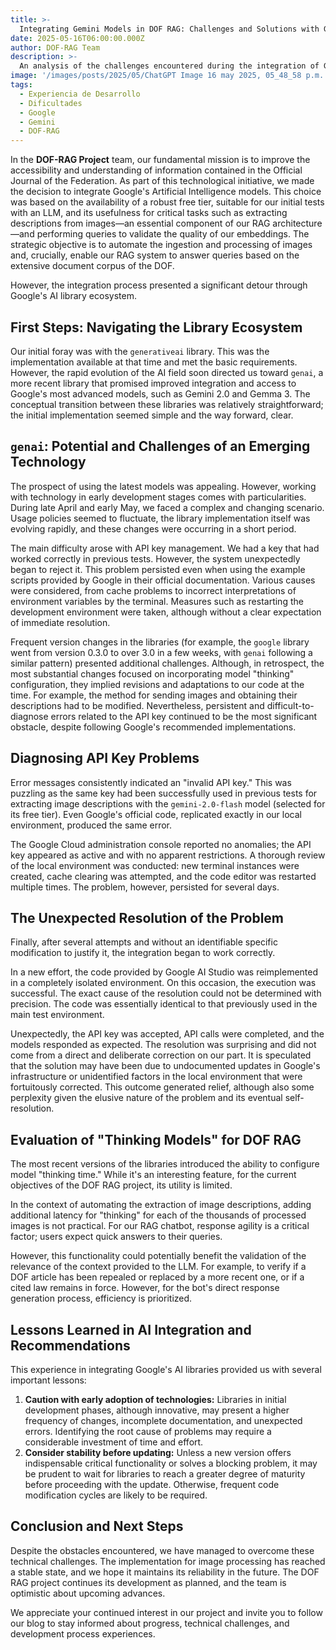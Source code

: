 ```yaml
---
title: >-
  Integrating Gemini Models in DOF RAG: Challenges and Solutions with Google's AI Libraries
date: 2025-05-16T06:00:00.000Z
author: DOF-RAG Team
description: >-
  An analysis of the challenges encountered during the integration of Google's AI models in the DOF RAG project, managing evolving libraries, and solving API-related issues.
image: '/images/posts/2025/05/ChatGPT Image 16 may 2025, 05_48_58 p.m..png'
tags:
  - Experiencia de Desarrollo
  - Dificultades
  - Google
  - Gemini
  - DOF-RAG
---
```


In the **DOF-RAG Project** team, our fundamental mission is to improve the accessibility and understanding of information contained in the Official Journal of the Federation. As part of this technological initiative, we made the decision to integrate Google's Artificial Intelligence models. This choice was based on the availability of a robust free tier, suitable for our initial tests with an LLM, and its usefulness for critical tasks such as extracting descriptions from images—an essential component of our RAG architecture—and performing queries to validate the quality of our embeddings. The strategic objective is to automate the ingestion and processing of images and, crucially, enable our RAG system to answer queries based on the extensive document corpus of the DOF.

However, the integration process presented a significant detour through Google's AI library ecosystem.

## First Steps: Navigating the Library Ecosystem

Our initial foray was with the `generativeai` library. This was the implementation available at that time and met the basic requirements. However, the rapid evolution of the AI field soon directed us toward `genai`, a more recent library that promised improved integration and access to Google's most advanced models, such as Gemini 2.0 and Gemma 3. The conceptual transition between these libraries was relatively straightforward; the initial implementation seemed simple and the way forward, clear.

## `genai`: Potential and Challenges of an Emerging Technology

The prospect of using the latest models was appealing. However, working with technology in early development stages comes with particularities. During late April and early May, we faced a complex and changing scenario. Usage policies seemed to fluctuate, the library implementation itself was evolving rapidly, and these changes were occurring in a short period.

The main difficulty arose with API key management. We had a key that had worked correctly in previous tests. However, the system unexpectedly began to reject it. This problem persisted even when using the example scripts provided by Google in their official documentation. Various causes were considered, from cache problems to incorrect interpretations of environment variables by the terminal. Measures such as restarting the development environment were taken, although without a clear expectation of immediate resolution.

Frequent version changes in the libraries (for example, the `google` library went from version 0.3.0 to over 3.0 in a few weeks, with `genai` following a similar pattern) presented additional challenges. Although, in retrospect, the most substantial changes focused on incorporating model "thinking" configuration, they implied revisions and adaptations to our code at the time. For example, the method for sending images and obtaining their descriptions had to be modified. Nevertheless, persistent and difficult-to-diagnose errors related to the API key continued to be the most significant obstacle, despite following Google's recommended implementations.

## Diagnosing API Key Problems

Error messages consistently indicated an "invalid API key." This was puzzling as the same key had been successfully used in previous tests for extracting image descriptions with the `gemini-2.0-flash` model (selected for its free tier). Even Google's official code, replicated exactly in our local environment, produced the same error.

The Google Cloud administration console reported no anomalies; the API key appeared as active and with no apparent restrictions. A thorough review of the local environment was conducted: new terminal instances were created, cache clearing was attempted, and the code editor was restarted multiple times. The problem, however, persisted for several days.

## The Unexpected Resolution of the Problem

Finally, after several attempts and without an identifiable specific modification to justify it, the integration began to work correctly.

In a new effort, the code provided by Google AI Studio was reimplemented in a completely isolated environment. On this occasion, the execution was successful. The exact cause of the resolution could not be determined with precision. The code was essentially identical to that previously used in the main test environment.

Unexpectedly, the API key was accepted, API calls were completed, and the models responded as expected. The resolution was surprising and did not come from a direct and deliberate correction on our part. It is speculated that the solution may have been due to undocumented updates in Google's infrastructure or unidentified factors in the local environment that were fortuitously corrected. This outcome generated relief, although also some perplexity given the elusive nature of the problem and its eventual self-resolution.

## Evaluation of "Thinking Models" for DOF RAG

The most recent versions of the libraries introduced the ability to configure model "thinking time." While it's an interesting feature, for the current objectives of the DOF RAG project, its utility is limited.

In the context of automating the extraction of image descriptions, adding additional latency for "thinking" for each of the thousands of processed images is not practical. For our RAG chatbot, response agility is a critical factor; users expect quick answers to their queries.

However, this functionality could potentially benefit the validation of the relevance of the context provided to the LLM. For example, to verify if a DOF article has been repealed or replaced by a more recent one, or if a cited law remains in force. However, for the bot's direct response generation process, efficiency is prioritized.

## Lessons Learned in AI Integration and Recommendations

This experience in integrating Google's AI libraries provided us with several important lessons:

1. **Caution with early adoption of technologies:** Libraries in initial development phases, although innovative, may present a higher frequency of changes, incomplete documentation, and unexpected errors. Identifying the root cause of problems may require a considerable investment of time and effort.
2. **Consider stability before updating:** Unless a new version offers indispensable critical functionality or solves a blocking problem, it may be prudent to wait for libraries to reach a greater degree of maturity before proceeding with the update. Otherwise, frequent code modification cycles are likely to be required.

## Conclusion and Next Steps

Despite the obstacles encountered, we have managed to overcome these technical challenges. The implementation for image processing has reached a stable state, and we hope it maintains its reliability in the future. The DOF RAG project continues its development as planned, and the team is optimistic about upcoming advances.

We appreciate your continued interest in our project and invite you to follow our blog to stay informed about progress, technical challenges, and development process experiences. 